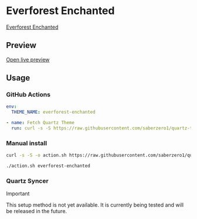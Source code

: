 # Everforest Enchanted

[Everforest Enchanted](https://github.com/FireIsGood)

## Preview

[Open live preview](https://quartz-themes.github.io/everforest-enchanted/)

## Usage

### GitHub Actions

```yaml
env:
  THEME_NAME: everforest-enchanted
```

```yaml
- name: Fetch Quartz Theme
  run: curl -s -S https://raw.githubusercontent.com/saberzero1/quartz-themes/master/action.sh | bash -s -- $THEME_NAME
```

### Manual install

```bash
curl -s -S -o action.sh https://raw.githubusercontent.com/saberzero1/quartz-themes/master/action.sh

./action.sh everforest-enchanted
```

### Quartz Syncer

> [!IMPORTANT]
> This setup method is not yet available. It is currently being tested and will be released in the future.
